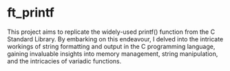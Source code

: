 # ft_printf
This project aims to replicate the widely-used printf() function from the C Standard Library. By embarking on this endeavour, I delved into the intricate workings of string formatting and output in the C programming language, gaining invaluable insights into memory management, string manipulation, and the intricacies of variadic functions.

